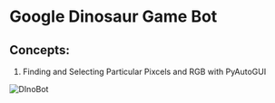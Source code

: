 # Google Dinosaur Game Bot

## Concepts:

1. Finding and Selecting Particular Pixcels and RGB with PyAutoGUI




![DInoBot](https://user-images.githubusercontent.com/97305160/223224951-9615ac32-4502-40d8-9d3c-4cd1b173ec76.gif)
